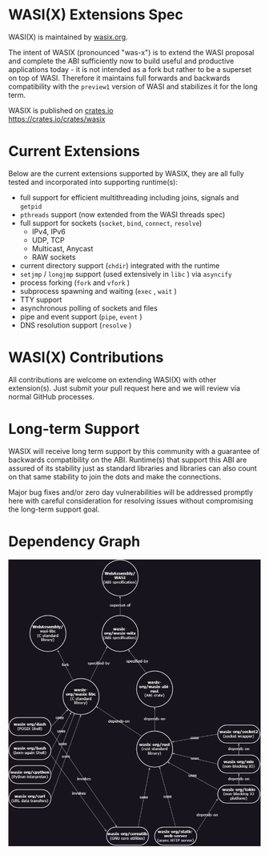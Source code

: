 # WASI(X) Extensions Spec

WASI(X) is maintained by [wasix.org](https://wasix.org).

The intent of WASIX (pronounced "was-x") is to extend the WASI proposal and
complete the ABI sufficiently now to build useful and productive applications
today - it is not intended as a fork but rather to be a superset on top of WASI.
Therefore it maintains full forwards and backwards compatibility with the `preview1`
version of WASI and stabilizes it for the long term.

WASIX is published on [crates.io](https://crates.io)  
https://crates.io/crates/wasix

# Current Extensions

Below are the current extensions supported by WASIX, they are all fully tested and
incorporated into supporting runtime(s):

- full support for efficient multithreading including joins, signals
  and `getpid`
- `pthreads` support (now extended from the WASI threads spec)
- full support for sockets (`socket`, `bind`, `connect`, `resolve`)
    - IPv4, IPv6
    - UDP, TCP
    - Multicast, Anycast
    - RAW sockets
- current directory support (`chdir`) integrated with the runtime
- `setjmp` / `longjmp` support (used extensively in `libc` ) via `asyncify`
- process forking (`fork` and `vfork` )
- subprocess spawning and waiting (`exec` , `wait` )
- TTY support
- asynchronous polling of sockets and files
- pipe and event support (`pipe`, `event` )
- DNS resolution support (`resolve` )

# WASI(X) Contributions

All contributions are welcome on extending WASI(X) with other extension(s). Just submit your pull request
here and we will review via normal GitHub processes.

# Long-term Support

WASIX will receive long term support by this community with a guarantee of backwards compatibility on the ABI.
Runtime(s) that support this ABI are assured of its stability just as standard libraries and libraries can
also count on that same stability to join the dots and make the connections.

Major bug fixes and/or zero day vulnerabilities will be addressed promptly here with careful consideration for
resolving issues without compromising the long-term support goal.

# Dependency Graph

![Dependencieis](dependencies.drawio.png)
